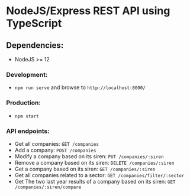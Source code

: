 # NodeJS/Express REST API using TypeScript

## Dependencies:
- NodeJS >= 12

### Development:
- `npm run serve` and browse to `http://localhost:8000/`
### Production:
- `npm start`

### API endpoints:
- Get all companies: `GET /companies`
- Add a company: `POST /companies`
- Modify a company based on its siren: `PUT /companies/:siren`
- Remove a company based on its siren: `DELETE /companies/:siren`
- Get a company based on its siren: `GET /companies/:siren`
- Get all companies related to a sector: `GET /companies/filter/:sector`
- Get The two last year results of a company based on its siren: `GET /companies/:siren/compare`

